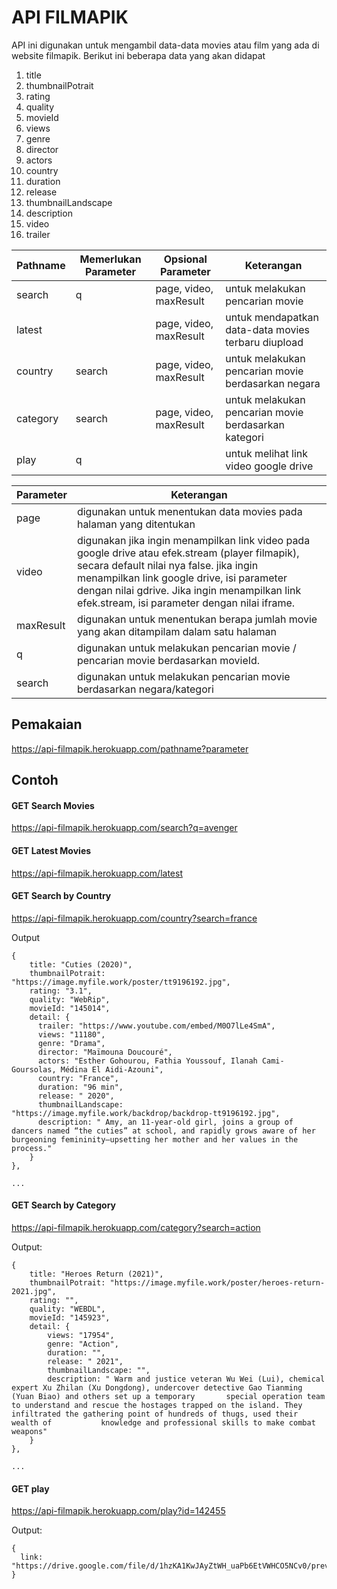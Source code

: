 # API FILMAPIK
API ini digunakan untuk mengambil data-data movies atau film yang ada di website filmapik.
Berikut ini beberapa data yang akan didapat
1. title
2. thumbnailPotrait
3. rating
4. quality
5. movieId
6. views
7. genre
8. director
9. actors
10. country
11. duration
12. release
13. thumbnailLandscape
14. description
15. video
16. trailer

| Pathname    | Memerlukan Parameter | Opsional Parameter      | Keterangan |
| ----------- | ------------------ | ----------------------- | ----- |
| search      | q                  | page, video, maxResult | untuk melakukan pencarian movie |
| latest      |                    | page, video, maxResult | untuk mendapatkan data-data movies terbaru diupload |
| country     | search             | page, video, maxResult | untuk melakukan pencarian movie berdasarkan negara |
| category    | search             | page, video, maxResult | untuk melakukan pencarian movie berdasarkan kategori |
| play | q | | untuk melihat link video google drive |

| Parameter | Keterangan  | 
| --------- | ---------- |
| page      | digunakan untuk menentukan data movies pada halaman yang ditentukan |
| video     | digunakan jika ingin menampilkan link video pada google drive atau efek.stream (player filmapik), secara default nilai nya false. jika ingin menampilkan link google drive, isi parameter dengan nilai gdrive. Jika ingin menampilkan link efek.stream, isi parameter dengan nilai iframe.
| maxResult | digunakan untuk menentukan berapa jumlah movie yang akan ditampilam dalam satu halaman |
| q         | digunakan untuk melakukan pencarian movie / pencarian movie berdasarkan movieId. |
| search    | digunakan untuk melakukan pencarian movie berdasarkan negara/kategori |

## Pemakaian
https://api-filmapik.herokuapp.com/pathname?parameter

## Contoh
#### GET Search Movies
https://api-filmapik.herokuapp.com/search?q=avenger

#### GET Latest Movies
https://api-filmapik.herokuapp.com/latest

#### GET Search by Country 
https://api-filmapik.herokuapp.com/country?search=france

Output

```
{
    title: "Cuties (2020)",
    thumbnailPotrait: "https://image.myfile.work/poster/tt9196192.jpg",
    rating: "3.1",
    quality: "WebRip",
    movieId: "145014",
    detail: {
      trailer: "https://www.youtube.com/embed/M0O7lLe4SmA",
      views: "11180",
      genre: "Drama",
      director: "Maïmouna Doucouré",
      actors: "Esther Gohourou, Fathia Youssouf, Ilanah Cami-Goursolas, Médina El Aidi-Azouni",
      country: "France",
      duration: "96 min",
      release: " 2020",
      thumbnailLandscape: "https://image.myfile.work/backdrop/backdrop-tt9196192.jpg",
      description: " Amy, an 11-year-old girl, joins a group of dancers named “the cuties” at school, and rapidly grows aware of her burgeoning femininity—upsetting her mother and her values in the process."
    }
},

...
```

#### GET Search by Category
https://api-filmapik.herokuapp.com/category?search=action

Output: 
```
{
    title: "Heroes Return (2021)",
    thumbnailPotrait: "https://image.myfile.work/poster/heroes-return-2021.jpg",
    rating: "",
    quality: "WEBDL",
    movieId: "145923",
    detail: {
        views: "17954",
        genre: "Action",
        duration: "",
        release: " 2021",
        thumbnailLandscape: "",
        description: " Warm and justice veteran Wu Wei (Lui), chemical expert Xu Zhilan (Xu Dongdong), undercover detective Gao Tianming (Yuan Biao) and others set up a temporary       special operation team to understand and rescue the hostages trapped on the island. They infiltrated the gathering point of hundreds of thugs, used their wealth of           knowledge and professional skills to make combat weapons"
    }
},

...
```

#### GET play
https://api-filmapik.herokuapp.com/play?id=142455

Output: 
```
{
  link: "https://drive.google.com/file/d/1hzKA1KwJAyZtWH_uaPb6EtVWHCO5NCv0/preview"
}
```
